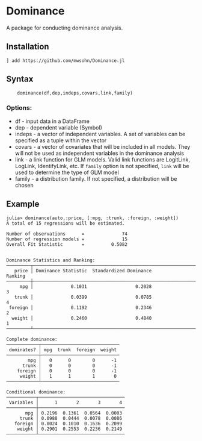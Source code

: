 # Dominance
 A package for conducting dominance analysis.

 ## Installation

 `] add https://github.com/mwsohn/Dominance.jl`

 ## Syntax

```
    dominance(df,dep,indeps,covars,link,family)
```

### Options:
- df - input data in a DataFrame
- dep - dependent variable (Symbol)
- indeps - a vector of independent variables. A set of variables can be
    specified as a tuple within the vector
- covars - a vector of covariates that will be included in all models.
    They will not be used as independent variables in the dominance analysis
- link - a link function for GLM models. Valid link functions are LogitLink,
    LogLink, IdentifyLink, etc. If `family` option is not specified, `link` will
    be used to determine the type of GLM model
- family - a distribution family. If not specified, a distribution will be chosen

## Example

```
julia> dominance(auto,:price, [:mpg, :trunk, :foreign, :weight])
A total of 15 regressions will be estimated.

Number of observations      =              74
Number of regression models =              15
Overall Fit Statistic       =          0.5082


Dominance Statistics and Ranking:
─────────┬────────────────────────────────────────────────────────────────
   price │ Dominance Statistic  Standardized Dominance            Ranking 
─────────┼────────────────────────────────────────────────────────────────
     mpg │              0.1031                  0.2028                  3
   trunk │              0.0399                  0.0785                  4
 foreign │              0.1192                  0.2346                  2
  weight │              0.2460                  0.4840                  1
─────────┴────────────────────────────────────────────────────────────────

Complete dominance:
────────────┬─────────────────────────────
 dominates? │ mpg  trunk  foreign  weight 
────────────┼─────────────────────────────
        mpg │   0      0        0      -1
      trunk │   0      0        0      -1
    foreign │   0      0        0      -1
     weight │   1      1        1       0
────────────┴─────────────────────────────

Conditional dominance:
───────────┬────────────────────────────────
 Variables │      1       2       3       4 
───────────┼────────────────────────────────
       mpg │ 0.2196  0.1361  0.0564  0.0003
     trunk │ 0.0988  0.0444  0.0078  0.0086
   foreign │ 0.0024  0.1010  0.1636  0.2099
    weight │ 0.2901  0.2553  0.2236  0.2149
───────────┴────────────────────────────────
```



